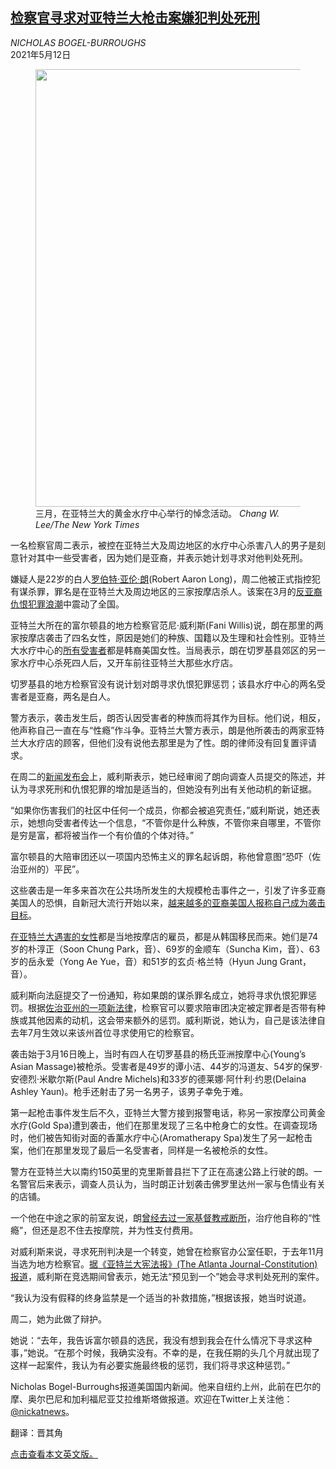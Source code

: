 <!--1620797821000-->
[检察官寻求对亚特兰大枪击案嫌犯判处死刑](https://cn.nytimes.com/usa/20210512/atlanta-spa-shootings-hate-crimes/)
------

<address>NICHOLAS BOGEL-BURROUGHS</address><time pudate="2021-05-12 01:34:19" datetime="2021-05-12 01:34:19">2021年5月12日</time><figure class="article-span-photo"><img src="https://static01.nyt.com/images/2021/05/11/us/11atlanta-shootings-promo/merlin_185363259_a16b0aa2-e2f7-4f3e-992b-8a4010b94663-master1050.jpg" width="1050" height="700"><figcaption>三月，在亚特兰大的黄金水疗中心举行的悼念活动。 <cite>Chang W. Lee/The New York Times</cite></figcaption></figure><section class="article-body"><p>一名检察官周二表示，被控在亚特兰大及周边地区的水疗中心杀害八人的男子是刻意针对其中一些受害者，因为她们是亚裔，并表示她计划寻求对他判处死刑。</p><p>嫌疑人是22岁的白人<a href="https://www.nytimes.com/2021/03/18/us/robert-aaron-long-atlanta-spa-shooting.html">罗伯特·亚伦·朗</a>(Robert Aaron Long)，周二他被正式指控犯有谋杀罪，罪名是在亚特兰大及周边地区的三家按摩店杀人。该案在3月的<a href="https://cn.nytimes.com/usa/20210318/asian-hate-crimes/">反亚裔仇恨犯罪浪潮</a>中震动了全国。</p><p>亚特兰大所在的富尔顿县的地方检察官范尼·威利斯(Fani Willis)说，朗在那里的两家按摩店袭击了四名女性，原因是她们的种族、国籍以及生理和社会性别。亚特兰大水疗中心的<a href="https://www.nytimes.com/2021/03/19/us/atlanta-shooting-victims.html">所有受害者</a>都是韩裔美国女性。当局表示，朗在切罗基县郊区的另一家水疗中心杀死四人后，又开车前往亚特兰大那些水疗店。</p><p>切罗基县的地方检察官没有说计划对朗寻求仇恨犯罪惩罚；该县水疗中心的两名受害者是亚裔，两名是白人。</p><p>警方表示，袭击发生后，朗否认因受害者的种族而将其作为目标。他们说，相反，他声称自己一直在与“性瘾”作斗争。亚特兰大警方表示，朗是他所袭击的两家亚特兰大水疗店的顾客，但他们没有说他去那里是为了性。朗的律师没有回复置评请求。</p><p>在周二的<a rel="noopener noreferrer" target="_blank" href="https://www.youtube.com/watch?v=VUQ_BFc-7OU">新闻发布会</a>上，威利斯表示，她已经审阅了朗向调查人员提交的陈述，并认为寻求死刑和仇恨犯罪的增加是适当的，但她没有列出有关他动机的新证据。</p><p>“如果你伤害我们的社区中任何一个成员，你都会被追究责任，”威利斯说，她还表示，她想向受害者传达一个信息，“不管你是什么种族，不管你来自哪里，不管你是穷是富，都将被当作一个有价值的个体对待。”</p><p>富尔顿县的大陪审团还以一项国内恐怖主义的罪名起诉朗，称他曾意图“恐吓（佐治亚州的）平民”。</p><p>这些袭击是一年多来首次在公共场所发生的大规模枪击事件之一，引发了许多亚裔美国人的恐惧，自新冠大流行开始以来，<a href="https://www.nytimes.com/interactive/2021/04/03/us/anti-asian-attacks.html" title="Link: https://www.nytimes.com/interactive/2021/04/03/us/anti-asian-attacks.html">越来越多的亚裔美国人报称自己成为袭击目标</a>。</p><p><a href="https://www.nytimes.com/2021/03/19/us/atlanta-shooting-victims.html" title="Link: https://www.nytimes.com/2021/03/19/us/atlanta-shooting-victims.html">在亚特兰大遇害的女性</a>都是当地按摩店的雇员，都是从韩国移民而来。她们是74岁的朴淳正（Soon Chung Park，音）、69岁的金顺车（Suncha Kim，音）、63岁的岳永爱（Yong Ae Yue，音）和51岁的玄贞·格兰特（Hyun Jung Grant，音）。</p><p>威利斯向法庭提交了一份通知，称如果朗的谋杀罪名成立，她将寻求仇恨犯罪惩罚。根据<a href="https://www.nytimes.com/2021/03/18/us/georgia-hate-crime-law.html" title="Link: https://www.nytimes.com/2021/03/18/us/georgia-hate-crime-law.html">佐治亚州的一项新法律</a>，检察官可以要求陪审团决定被定罪者是否带有种族或其他因素的动机，这会带来额外的惩罚。威利斯说，她认为，自己是该法律自去年7月生效以来该州首位寻求使用它的检察官。</p><p>袭击始于3月16日晚上，当时有四人在切罗基县的杨氏亚洲按摩中心(Young’s Asian Massage)被枪杀。受害者是49岁的谭小洁、44岁的冯道友、54岁的保罗·安德烈·米歇尔斯(Paul Andre Michels)和33岁的德莱娜·阿什利·约恩(Delaina Ashley Yaun)。枪手还射击了另一名男子，该男子幸免于难。</p><p>第一起枪击事件发生后不久，亚特兰大警方接到报警电话，称另一家按摩公司黄金水疗(Gold Spa)遭到袭击，他们在那里发现了三名中枪身亡的女性。在调查现场时，他们被告知街对面的香薰水疗中心(Aromatherapy Spa)发生了另一起枪击案，他们在那里发现了最后一名受害者，同样是一名被枪杀的女性。</p><p>警方在亚特兰大以南约150英里的克里斯普县拦下了正在高速公路上行驶的朗。一名警官后来表示，调查人员认为，当时朗正计划袭击佛罗里达州一家与色情业有关的店铺。</p><p>一个他在中途之家的前室友说，朗<a href="https://www.nytimes.com/2021/03/20/us/evangelical-sex-addiction-atlanta-suspect.html">曾经去过一家基督教戒断所</a>，治疗他自称的“性瘾”，但还是忍不住去按摩院，并为性支付费用。</p><p>对威利斯来说，寻求死刑判决是一个转变，她曾在检察官办公室任职，于去年11月当选为地方检察官。<a rel="noopener noreferrer" target="_blank" href="https://www.ajc.com/news/local/fulton-two-challengers-commit-not-seeking-the-death-penalty/7sfZRVL5ngc3eRf9Xo2MgJ/">据《亚特兰大宪法报》(The Atlanta Journal-Constitution)报道</a>，威利斯在竞选期间曾表示，她无法“预见到一个”她会寻求判处死刑的案件。</p><p>“我认为没有假释的终身监禁是一个适当的补救措施，”根据该报，她当时说道。</p><p>周二，她为此做了辩护。</p><p>她说：“去年，我告诉富尔顿县的选民，我没有想到我会在什么情况下寻求这种事，”她说。“在那个时候，我确实没有。不幸的是，在我任期的头几个月就出现了这样一起案件，我认为有必要实施最终极的惩罚，我们将寻求这种惩罚。”</p></section><footer class="author-info"><p>Nicholas Bogel-Burroughs报道美国国内新闻。他来自纽约上州，此前在巴尔的摩、奥尔巴尼和加利福尼亚艾拉维斯塔做报道。欢迎在Twitter上关注他：<a rel="nofollow" target="_blank" href="https://twitter.com/nickatnews">@nickatnews</a>。</p><p>翻译：晋其角</p><p><a rel="nofollow" target="_blank" href="https://www.nytimes.com/2021/05/11/us/atlanta-spa-shootings-hate-crimes.html">点击查看本文英文版。</a></p></footer>
